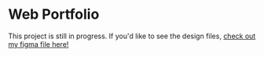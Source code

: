 # Web Portfolio
This project is still in progress. If you'd like to see the design files, [check out my figma file here!](https://www.figma.com/file/OHfxvQjwknJjHlVbO5o432/Web-Portfolio?type=design&node-id=0%3A1&mode=design&t=YLuSEA7lfEFn0Ltw-1)
